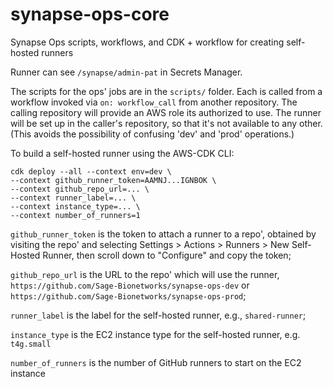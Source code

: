 # synapse-ops-core
Synapse Ops scripts, workflows, and CDK + workflow for creating self-hosted runners

Runner can see `/synapse/admin-pat` in Secrets Manager.


The scripts for the ops' jobs are in the `scripts/` folder.
Each is called from a workflow invoked via `on: workflow_call` from another repository.
The calling repository will provide an AWS role its authorized to use. The runner will be set up in the caller's repository,
so that it's not available to any other.  (This avoids the possibility of confusing 'dev' and 'prod' operations.)


To build a self-hosted runner using the AWS-CDK CLI:

```
cdk deploy --all --context env=dev \
--context github_runner_token=AAMNJ...IGNBOK \
--context github_repo_url=... \
--context runner_label=... \
--context instance_type=... \
--context number_of_runners=1

```
`github_runner_token` is the token to attach a runner to a repo', obtained by visiting the repo' and selecting
Settings > Actions > Runners > New Self-Hosted Runner, then scroll down to "Configure" and copy the token;

`github_repo_url` is the URL to the repo' which will use the runner,
`https://github.com/Sage-Bionetworks/synapse-ops-dev` or `https://github.com/Sage-Bionetworks/synapse-ops-prod`;

`runner_label` is the label for the self-hosted runner, e.g., `shared-runner`;

`instance_type` is the EC2 instance type for the self-hosted runner, e.g. `t4g.small`

`number_of_runners` is the number of GitHub runners to start on the EC2 instance

